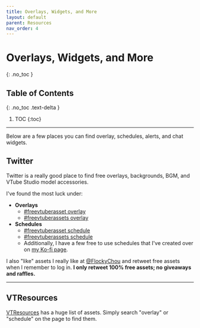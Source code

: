 ```yaml
---
title: Overlays, Widgets, and More
layout: default
parent: Resources
nav_order: 4
---
```


# Overlays, Widgets, and More
{: .no_toc }

## Table of Contents
{: .no_toc .text-delta }

1. TOC
{:toc}

-----

Below are a few places you can find overlay, schedules, alerts, and chat widgets.

## Twitter

Twitter is a really good place to find free overlays, backgrounds, BGM, and VTube Studio model accessories.

I've found the most luck under:
* **Overlays**
    * [#freevtuberasset overlay](https://x.com/search?q=%23freevtuberasset%20overlay)
    * [#freevtuberassets overlay](https://x.com/search?q=%23freevtuberassets%20overlay)
* **Schedules**
    * [#freevtuberasset schedule](https://x.com/search?q=%23freevtuberasset%20schedule)
    * [#freevtuberassets schedule](https://x.com/search?q=%23freevtuberassets%20schedule)
    * Additionally, I have a few free to use schedules that I've created over on [my Ko-fi page](https://ko-fi.com/flocky_chou/shop).

I also "like" assets I really like at [@FlockyChou](https://x.com/FlockyChou) and retweet free assets when I remember to log in. **I only retweet 100% free assets; no giveaways and raffles.**

-----

## VTResources

[VTResources](https://vtresources.carrd.co/#assets) has a huge list of assets. Simply search "overlay" or "schedule" on the page to find them.
